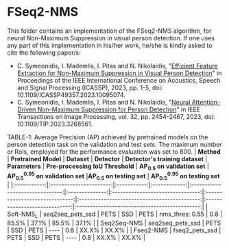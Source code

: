 FSeq2-NMS
======

This folder contains an implementation of the FSeq2-NMS algorithm, for neural Non-Maximum Suppression in visual person detection. If one uses any part of this implementation in his/her work, he/she is kindly asked to cite the following paper/s:

- C. Symeonidis, I. Mademlis, I. Pitas and N. Nikolaidis, "[Efficient Feature Extraction for Non-Maximum Suppression in Visual Person Detection](https://ieeexplore.ieee.org/document/10095074)" in Proceedings of the IEEE International Conference on Acoustics, Speech and Signal Processing (ICASSP), 2023, pp. 1-5, doi: 10.1109/ICASSP49357.2023.10095074.
- C. Symeonidis, I. Mademlis, I. Pitas and N. Nikolaidis, "[Neural Attention-Driven Non-Maximum Suppression for Person Detection](https://ieeexplore.ieee.org/abstract/document/10107719)" in IEEE Transactions on Image Processing, vol. 32, pp. 2454-2467, 2023, doi: 10.1109/TIP.2023.3268561.


TABLE-1: Average Precision (AP) achieved by pretrained models on the person detection task on the validation and test sets. The maximum number or RoIs, employed for the performance evaluation was set to 800.
| **Method**  |  **Pretrained Model**  | **Dataset** | **Detector** | **Detector's training dataset** | **Parameters** | **Pre-processing IoU Threshold** | **AP<sub>0.5</sub> on validation set** | **AP<sub>0.5</sub><sup>0.95</sup> on validation set** |**AP<sub>0.5</sub> on testing set** | **AP<sub>0.5</sub><sup>0.95</sup> on testing set** |
|:-----------:|:----------------------:|:-----------:|:------------:|:-------------------------------:|:--------------:|:--------------------------------:|:------------------------------:|:--------------------------------------------:|:-----------------------------:|:---------------------------------------------:|
|  Soft-NMS<sub>L</sub>  |   seq2seq_pets_ssd   |     PETS    |      SSD     |              PETS               |     nms_thres: 0.55     |               0.8               |             85.5%            |          37.1%         |             85.5%            |          37.1%         |
|  Seq2Seq-NMS  |   seq2seq_pets_ssd   |     PETS    |      SSD     |              PETS               |          ----           |               0.8               |             XX.X%            |          XX.X%         |
|   Fseq2-NMS   |    fseq2_pets_ssd    |     PETS    |      SSD     |              PETS               |          ----           |               0.8               |             XX.X%            |          XX.X%         |
